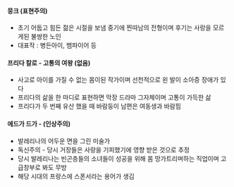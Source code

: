 
#### 뭉크 (표현주의)
- 초기 어둡고 힘든 젊은 시절을 보냄 중기에 찐따남의 전형이며 후기는 사랑을 모르게된 불쌍한 노인
-  대표작 : 병든아이, 뱀파이어 등

#### 프리다 칼로 - 고통의 여왕 (없음)
- 사고로 아이를 가질 수 없는 몸이된 작가이며 선천적으로 왼 발이 소아증 장애가 있다
-  프리다의 삶을 한 마디로 표현하면 막장 드라마 그자체이며 고통이 가득한 삶
-  프리다가 두 번째 유산 했을 때 바람둥이 남편은 여동생과 바람핌 

#### 에드가 드가 - (인상주의)
 -  발레리나의 어두운 면을 그린 미술가
 -  독신주의 - 당시 거장들은 사랑을 기피했기에 영향 받은 것으로 추정
 -  당시 발레리나는 빈곤층들의 소녀들이 성공을 위해 몸 망가트리며하는 직업이며 고급창부로 봐도 무방
 -  해당 시대의 프랑스에 스폰서라는 용어가 생김
